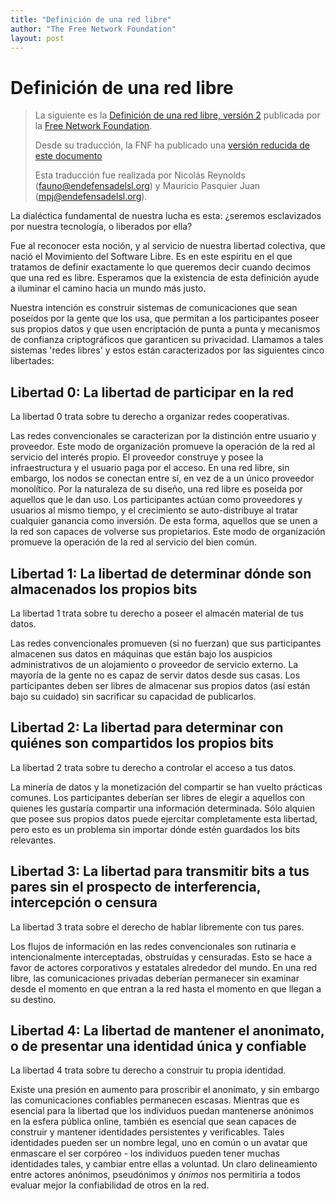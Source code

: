 ```yaml
---
title: "Definición de una red libre"
author: "The Free Network Foundation"
layout: post
---
```


Definición de una red libre
===========================

> La siguiente es la [Definición de una red libre, versión
> 2](https://commons.thefnf.org/index.php?title=Free_network_definition&oldid=2292)
> publicada por la [Free Network Foundation](http://thefnf.org).
> 
> Desde su traducción, la FNF ha publicado una [versión reducida de este
> documento](https://commons.thefnf.org/index.php/Free_network_definition)
>
> Esta traducción fue realizada por Nicolás Reynolds
> (fauno@endefensadelsl.org) y Mauricio Pasquier Juan
> (mpj@endefensadelsl.org).

La dialéctica fundamental de nuestra lucha es esta: ¿seremos
esclavizados por nuestra tecnología, o liberados por ella?

Fue al reconocer esta noción, y al servicio de nuestra libertad
colectiva, que nació el Movimiento del Software Libre. Es en este
espíritu en el que tratamos de definir exactamente lo que queremos decir
cuando decimos que una red es libre. Esperamos que la existencia de esta
definición ayude a iluminar el camino hacia un mundo más justo.

Nuestra intención es construir sistemas de comunicaciones que sean
poseídos por la gente que los usa, que permitan a los participantes
poseer sus propios datos y que usen encriptación de punta a punta y
mecanismos de confianza criptográficos que garanticen su privacidad.
Llamamos a tales sistemas 'redes libres' y estos están caracterizados
por las siguientes cinco libertades:

Libertad 0: La libertad de participar en la red
-----------------------------------------------

La libertad 0 trata sobre tu derecho a organizar redes cooperativas.

Las redes convencionales se caracterizan por la distinción entre usuario
y proveedor. Este modo de organización promueve la operación de la red
al servicio del interés propio. El proveedor construye y posee la
infraestructura y el usuario paga por el acceso. En una red libre, sin
embargo, los nodos se conectan entre sí, en vez de a un único proveedor
monolítico. Por la naturaleza de su diseño, una red libre es poseída por
aquellos que le dan uso. Los participantes actúan como proveedores y
usuarios al mismo tiempo, y el crecimiento se auto-distribuye al tratar
cualquier ganancia como inversión. De esta forma, aquellos que se unen a
la red son capaces de volverse sus propietarios. Este modo de
organización promueve la operación de la red al servicio del bien común.


Libertad 1: La libertad de determinar dónde son almacenados los propios bits
----------------------------------------------------------------------------

La libertad 1 trata sobre tu derecho a poseer el almacén material de tus
datos.

Las redes convencionales promueven (si no fuerzan) que sus participantes
almacenen sus datos en máquinas que están bajo los auspicios
administrativos de un alojamiento o proveedor de servicio externo. La
mayoría de la gente no es capaz de servir datos desde sus casas. Los
participantes deben ser libres de almacenar sus propios datos (así están
bajo su cuidado) sin sacrificar su capacidad de publicarlos.


Libertad 2: La libertad para determinar con quiénes son compartidos los propios bits
------------------------------------------------------------------------------------

La libertad 2 trata sobre tu derecho a controlar el acceso a tus datos.

La minería de datos y la monetización del compartir se han vuelto
prácticas comunes. Los participantes deberían ser libres de elegir a
aquellos con quienes les gustaría compartir una información determinada.
Sólo alquien que posee sus propios datos puede ejercitar completamente
esta libertad, pero esto es un problema sin importar dónde estén
guardados los bits relevantes.


Libertad 3: La libertad para transmitir bits a tus pares sin el prospecto de interferencia, intercepción o censura
------------------------------------------------------------------------------------------------------------------

La libertad 3 trata sobre el derecho de hablar libremente con tus pares.

Los flujos de información en las redes convencionales son rutinaria e
intencionalmente interceptadas, obstruídas y censuradas. Esto se hace a
favor de actores corporativos y estatales alrededor del mundo. En una
red libre, las comunicaciones privadas deberían permanecer sin examinar
desde el momento en que entran a la red hasta el momento en que llegan a
su destino.

Libertad 4: La libertad de mantener el anonimato, o de presentar una identidad única y confiable
------------------------------------------------------------------------------------------------

La libertad 4 trata sobre tu derecho a construir tu propia identidad.

Existe una presión en aumento para proscribir el anonimato, y sin
embargo las comunicaciones confiables permanecen escasas. Mientras que
es esencial para la libertad que los individuos puedan mantenerse
anónimos en la esfera pública online, también es esencial que sean
capaces de construir y mantener identidades persistentes y verificables.
Tales identidades pueden ser un nombre legal, uno en común o un avatar
que enmascare el ser corpóreo - los individuos pueden tener muchas
identidades tales, y cambiar entre ellas a voluntad. Un claro
delineamiento entre actores anónimos, pseudónimos y _ónimos_ nos
permitiría a todos evaluar mejor la confiabilidad de otros en la red.
